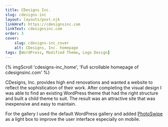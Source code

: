 ```yaml
---
title: CDesigns Inc.
slug: cdesigns-inc
layout: layouts/post.njk
linkHref: https://cdesignsinc.com
linkText: cdesignsinc.com
order: 3
cover:
    slug: cdesigns-inc_cover
    alt: CDesigns, Inc. homepage
tags: [WordPress, Modified Theme, Logo Design] 
---
```

{% imgScroll 'cdesigns-inc_home', 'Full scrollable homepage of cdesignsinc.com' %}

CDesigns, Inc. provides high end renovations and wanted a website to reflect the sophistication of their work. After completing the visual design I was able to find an existing WordPress theme that had the right structure and built a child theme to suit. The result was an attractive site that was inexpensive and easy to maintain.

For the gallery I used the default WordPress gallery and added [PhotoSwipe](https://photoswipe.com) as a light box to improve the user interface especially on mobile.
